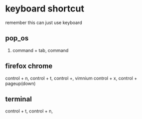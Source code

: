 # keyboard shortcut

remember this can just use keyboard

## pop_os
1. command + tab, command

## firefox chrome
control + n, control + t, control +, vimnium 
control + x, control + pageup(down) 

## terminal
control + t, control + n, 


